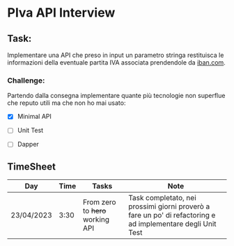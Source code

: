 # PIva API Interview

## Task: 
Implementare una API che preso in input un parametro stringa restituisca le informazioni della eventuale partita IVA associata prendendole da [iban.com](https://www.iban.com/vat-checker).

### Challenge:
Partendo dalla consegna implementare quante più tecnologie non superflue che reputo utili ma che non ho mai usato:

* [x]  Minimal API
* [ ] Unit Test
* [ ] Dapper


## TimeSheet

| Day | Time | Tasks | Note
|---|---|---|---|
|23/04/2023| 3:30| From zero to ~~hero~~ working API| Task completato, nei prossimi giorni proverò a fare un po' di refactoring e ad implementare degli Unit Test |